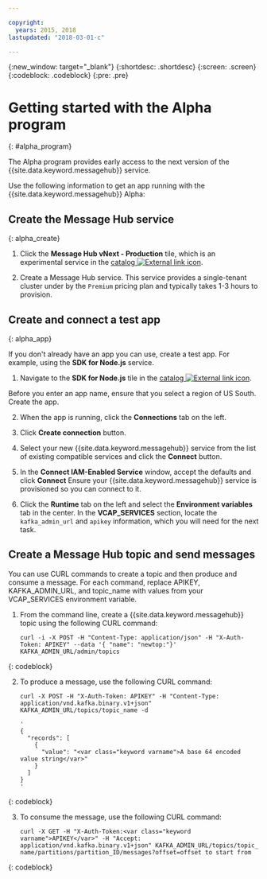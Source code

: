 ```yaml
---

copyright:
  years: 2015, 2018
lastupdated: "2018-03-01-c"

---
```


{:new_window: target="_blank"}
{:shortdesc: .shortdesc}
{:screen: .screen}
{:codeblock: .codeblock}
{:pre: .pre}


# Getting started with the Alpha program
{: #alpha_program}

The Alpha program provides early access to the next version of the {{site.data.keyword.messagehub}} service. 

Use the following information to get an app running with the {{site.data.keyword.messagehub}} Alpha:


## Create the Message Hub service
{: alpha_create}


  1. Click the **Message Hub vNext - Production** tile, which is an experimental service in the 
[catalog ![External link icon](../../icons/launch-glyph.svg "External link icon")](https://console.stage1.bluemix.net/catalog/labs/?search=vnext).</li>

  2. Create a Message Hub service. This service provides a single-tenant cluster under by the ```Premium``` pricing plan and typically takes 1-3 hours to provision.
 


## Create and connect a test app
{: alpha_app}

If you don't already have an app you can use, create a test app. For example, using the **SDK for Node.js** service. 

  1. Navigate to the **SDK for Node.js** tile in the [catalog ![External link icon](../../icons/launch-glyph.svg "External link icon")](https://console.stage1.bluemix.net/catalog/starters/sdk-for-nodejs).
   
  Before you enter an app name, ensure that you select a region of US South. Create the app.

  2. When the app is running, click the **Connections** tab on the left.

  3. Click **Create connection** button.

  4. Select your new {{site.data.keyword.messagehub}} service from the list of existing compatible services and click the **Connect** button.

  5. In the **Connect IAM-Enabled Service** window, accept the defaults and click **Connect**
     Ensure your {{site.data.keyword.messagehub}} service is provisioned so you can connect to it.

  6. Click the **Runtime** tab on the left and select the **Environment variables** tab in the center. In the **VCAP_SERVICES** section, locate the ```kafka_admin_url``` and ```apikey``` information, which you will need for the next task.

## Create a Message Hub topic and send messages

You can use CURL commands to create a topic and then produce and consume a message. For each command, replace APIKEY, KAFKA_ADMIN_URL, and topic_name with values from your VCAP_SERVICES environment variable.

1. From the command line, create a {{site.data.keyword.messagehub}} topic using the following CURL command:

    ```
    curl -i -X POST -H "Content-Type: application/json" -H "X-Auth-Token: APIKEY" --data '{ "name": "newtop:"}' KAFKA_ADMIN_URL/admin/topics
    ```
{: codeblock}

2. To produce a message, use the following CURL command:

    ```
    curl -X POST -H "X-Auth-Token: APIKEY" -H "Content-Type: application/vnd.kafka.binary.v1+json" KAFKA_ADMIN_URL/topics/topic_name -d 

    '
    {
      "records": [
        {
          "value": "<var class="keyword varname">A base 64 encoded value string</var>"
        }
      ]
    }
    '
    ```
{: codeblock}

3. To consume the message, use the following CURL command: 

    ```
    curl -X GET -H "X-Auth-Token:<var class="keyword varname">APIKEY</var>" -H "Accept: application/vnd.kafka.binary.v1+json" KAFKA_ADMIN_URL/topics/topic_ name/partitions/partition_ID/messages?offset=offset to start from
    ```
{: codeblock}





